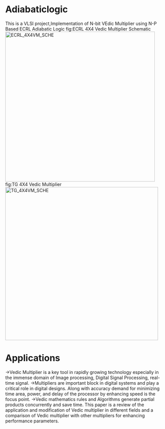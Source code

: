 # Adiabaticlogic
This is a VLSI project,Implementation of N-bit VEdic Multiplier using N-P Based ECRL Adiabatic Logic
fig:ECRL 4X4 Vedic Multiplier Schematic
<img width="471" alt="ECRL_4X4VM_SCHE" src="https://github.com/TejaswiPonnamanda/Adiabaticlogic/assets/121274581/784502ce-cf8a-4e9e-9b46-f16e8809139f">
fig:TG 4X4 Vedic Multiplier
<img width="481" alt="TG_4X4VM_SCHE" src="https://github.com/TejaswiPonnamanda/Adiabaticlogic/assets/121274581/4eb79bec-6a9b-4c35-a273-4875050832cb">
# Applications
->Vedic Multiplier is a key tool in rapidly growing technology especially in the immense domain of Image processing, Digital Signal Processing, real-time signal. 
->Multipliers are important block in digital systems and play a critical role in digital designs. Along with accuracy demand for minimizing time area, power, and delay of the processor by enhancing speed is the focus point.
->Vedic mathematics rules and Algorithms generate partial products concurrently and save time. This paper is a review of the application and modification of Vedic multiplier in different fields and a comparison of Vedic multiplier with other multipliers for enhancing performance parameters.
